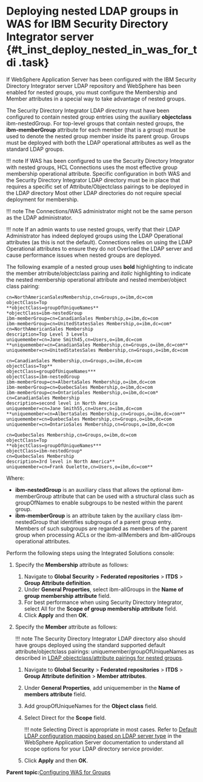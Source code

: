 # Deploying nested LDAP groups in WAS for IBM Security Directory Integrator server {#t_inst_deploy_nested_in_was_for_tdi .task}

If WebSphere Application Server has been configured with the IBM Security Directory Integrator server LDAP repository and WebSphere has been enabled for nested groups, you must configure the Membership and Member attributes in a special way to take advantage of nested groups.

The Security Directory Integrator LDAP directory must have been configured to contain nested group entries using the auxiliary **objectclass** ibm-nestedGroup. For top-level groups that contain nested groups, the **ibm-memberGroup** attribute for each member \(that is a group\) must be used to denote the nested group member inside its parent group. Groups must be deployed with both the LDAP operational attributes as well as the standard LDAP groups.

!!! note
    If WAS has been configured to use the Security Directory Integrator with nested groups, HCL Connections uses the most effective group membership operational attribute. Specific configuration in both WAS and the Security Directory Integrator LDAP directory must be in place that requires a specific set of Attribute/Objectclass pairings to be deployed in the LDAP directory Most other LDAP directories do not require special deployment for membership.

!!! note
    The Connections/WAS administrator might not be the same person as the LDAP administrator.

!!! note
    If an admin wants to use nested groups, verify that their LDAP Administrator has indeed deployed groups using the LDAP Operational attributes \(as this is not the default\). Connections relies on using the LDAP Operational attributes to ensure they do not Overload the LDAP server and cause performance issues when nested groups are deployed.

The following example of a nested group uses **bold** highlighting to indicate the member atrribute/objectclass pairing and *italic* highlighting to indicate the nested membership operational attribute and nested member/object class pairing:

```
cn=NorthAmericanSalesMembership,cn=Groups,o=ibm,dc=com
objectClass=Top
**objectClass=groupOfUniqueNames**
*objectClass=ibm-nestedGroup
ibm-memberGroup=cn=CanadianSales Membership,o=ibm,dc=com
ibm-memberGroup=cn=UnitedStatesSales Membership,o=ibm,dc=com*
cn=NorthAmericanSales Membership
description=Top Level 3 Levels
uniquemember=cn=Jane Smith45,cn=Users,o=ibm,dc=com
**uniquemember=cn=CanadianSales Membership,cn=Groups,o=ibm,dc=com**
uniquemember=cn=UnitedStatesSales Membership,cn=Groups,o=ibm,dc=com

cn=CanadianSales Membership,cn=Groups,o=ibm,dc=com
objectClass=Top**
objectClass=groupOfUniqueNames***
objectClass=ibm-nestedGroup
ibm-memberGroup=cn=AlbertaSales Membership,o=ibm,dc=com
ibm-memberGroup=cn=QuebecSales Membership,o=ibm,dc=com
ibm-memberGroup=cn=OntarioSales Membership,o=ibm,dc=com*
cn=CanadianSales Membership
description=second level in North America
uniquemember=cn=Jane Smith55,cn=Users,o=ibm,dc=com
**uniquemember=cn=AlbertaSales Membership,cn=Groups,o=ibm,dc=com**
uniquemember=cn=QuebecSales Membership,cn=Groups,o=ibm,dc=com
uniquemember=cn=OntarioSales Membership,cn=Groups,o=ibm,dc=com

cn=QuebecSales Membership,cn=Groups,o=ibm,dc=com
objectClass=Top
**objectClass=groupOfUniqueNames***
objectClass=ibm-nestedGroup*
cn=QuebecSales Membership
description=3rd level in North America**
uniquemember=cn=Frank Ouelette,cn=Users,o=ibm,dc=com**
```

Where:

-   **ibm-nestedGroup** is an auxiliary class that allows the optional ibm-memberGroup attribute that can be used with a structural class such as groupOfNames to enable subgroups to be nested within the parent group.
-   **ibm-memberGroup** is an attribute taken by the auxiliary class ibm-nestedGroup that identifies subgroups of a parent group entry. Members of such subgroups are regarded as members of the parent group when processing ACLs or the ibm-allMembers and ibm-allGroups operational attributes.

Perform the following steps using the Integrated Solutions console:

1.  Specify the **Membership** attribute as follows:

    1.  Navigate to **Global Security** \> **Federated repositories** \> **ITDS** \> **Group Attribute definition**.
    2.  Under **General Properties**, select ibm-allGroups in the **Name of group membership attribute** field.
    3.  For best performance when using Security Directory Integrator, select All for the **Scope of group membership attribute** field.
    4.  Click **Apply** and then **OK**.
2.  Specify the **Member** attribute as follows:

    !!! note
    The Security Directory Integrator LDAP directory also should have groups deployed using the standard supported default attribute/objectclass pairings: uniquemember/groupOfUniqueNames as described in [LDAP objectclass/attribute pairings for nested groups](r_inst_ldap_object_class_attribute_pairings.md).

    1.  Navigate to **Global Security** \> **Federated repositories** \> **ITDS** \> **Group Attribute definition** \> **Member attributes**.
    2.  Under **General Properties**, add uniquemember in the **Name of members attribute** field.
    3.  Add groupOfUniqueNames for the **Object class** field.
    4.  Select Direct for the **Scope** field.

        !!! note
    Selecting Direct is appropriate in most cases. Refer to [Default LDAP configuration mapping based on LDAP server type](https://www.ibm.com/docs/was-nd/8.5.5?topic=ldap-default-configuration-mapping-based-server-type) in the WebSphere Application Server documentation to understand all scope options for your LDAP directory service provider.

    5.  Click **Apply** and then **OK**.

**Parent topic:**[Configuring WAS for Groups](../install/t_inst_config_was_for_groups.md)


